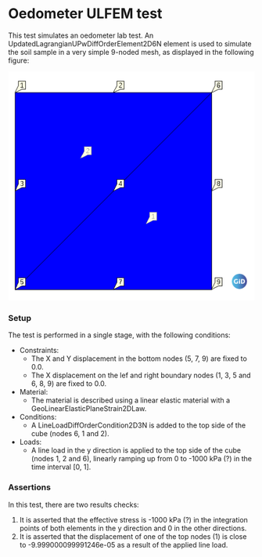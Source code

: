 # Oedometer ULFEM test
This test simulates an oedometer lab test. An UpdatedLagrangianUPwDiffOrderElement2D6N element is used to simulate the soil sample in a very simple 9-noded mesh, as displayed in the following figure:

![MeshStructure.png](MeshStructure.png)

### Setup
The test is performed in a single stage, with the following conditions:
- Constraints:
  - The X and Y displacement in the bottom nodes (5, 7, 9) are fixed to 0.0.
  - The X displacement on the lef and right boundary nodes (1, 3, 5 and 6, 8, 9) are fixed to 0.0.
- Material:
  - The material is described using a linear elastic material with a GeoLinearElasticPlaneStrain2DLaw.
- Conditions:
  - A LineLoadDiffOrderCondition2D3N is added to the top side of the cube (nodes 6, 1 and 2).
- Loads:
  - A line load in the y direction is applied to the top side of the cube (nodes 1, 2 and 6), linearly ramping up from 0 to -1000 kPa (?) in the time interval [0, 1].

### Assertions
In this test, there are two results checks:
1. It is asserted that the effective stress is -1000 kPa (?) in the integration points of both elements in the y direction and 0 in the other directions.
2. It is asserted that the displacement of one of the top nodes (1) is close to -9.999000099991246e-05 as a result of the applied line load.
